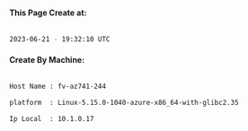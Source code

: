 
   
#### This Page Create at:

```bash

2023-06-21 - 19:32:10 UTC

```

#### Create By Machine:

```bash

Host Name : fv-az741-244

platform  : Linux-5.15.0-1040-azure-x86_64-with-glibc2.35

Ip Local  : 10.1.0.17

```

